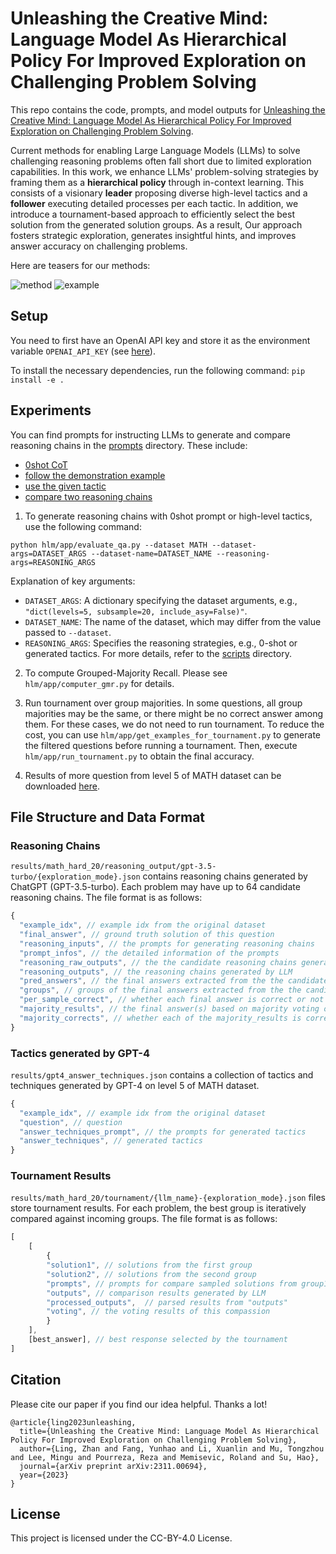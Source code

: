 # Unleashing the Creative Mind: Language Model As Hierarchical Policy For Improved Exploration on Challenging Problem Solving 

This repo contains the code, prompts, and model outputs for [Unleashing the Creative Mind: Language Model As Hierarchical Policy For Improved Exploration on Challenging Problem Solving](https://arxiv.org/pdf/2311.00694.pdf).

Current methods for enabling Large Language Models (LLMs) to solve challenging reasoning problems often fall short due to limited exploration capabilities. In this work, we enhance LLMs' problem-solving strategies by framing them as a **hierarchical policy** through in-context learning. This consists of a visionary **leader** proposing diverse high-level tactics and a **follower** executing detailed processes per each tactic. In addition, we introduce a tournament-based approach to efficiently select the best solution from the generated solution groups. As a result, Our approach fosters strategic exploration, generates insightful hints, and improves answer accuracy on challenging problems.

Here are teasers for our methods:

![method](https://github.com/lz1oceani/LLM-As-Hierarchical-Policy-Test/blob/master/images/teaser.jpg)
![example](https://github.com/lz1oceani/LLM-As-Hierarchical-Policy-Test/blob/master/images/example.jpg)

## Setup
You need to first have an OpenAI API key and store it as the environment variable ``OPENAI_API_KEY`` (see [here](https://help.openai.com/en/articles/5112595-best-practices-for-api-key-safety)).

To install the necessary dependencies, run the following command:
``pip install -e .``

## Experiments
You can find prompts for instructing LLMs to generate and compare reasoning chains in the [prompts](hlm/prompts/) directory. These include:
- [0shot CoT](hlm/prompts/0shot.txt)
- [follow the demonstration example](hlm/prompts/dynamic_1shot.txt)
- [use the given tactic](hlm/prompts/use_techniques.txt)
- [compare two reasoning chains](hlm/prompts/compare_answer.txt)

1. To generate reasoning chains with 0shot prompt or high-level tactics, use the following command:

``python hlm/app/evaluate_qa.py --dataset MATH --dataset-args=DATASET_ARGS --dataset-name=DATASET_NAME --reasoning-args=REASONING_ARGS``

Explanation of key arguments:
- `DATASET_ARGS`: A dictionary specifying the dataset arguments, e.g., `"dict(levels=5, subsample=20, include_asy=False)"`.
- `DATASET_NAME`: The name of the dataset, which may differ from the value passed to `--dataset`.
- `REASONING_ARGS`: Specifies the reasoning strategies, e.g., 0-shot or generated tactics. For more details, refer to the [scripts](scripts/) directory.

2. To compute Grouped-Majority Recall.
Please see `hlm/app/computer_gmr.py` for details.

3. Run tournament over group majorities.
In some questions, all group majorities may be the same, or there might be no correct answer among them. For these cases, we do not need to run tournament. To reduce the cost, you can use `hlm/app/get_examples_for_tournament.py` to generate the filtered questions before running a tournament. Then, execute `hlm/app/run_tournament.py` to obtain the final accuracy.

4. Results of more question from level 5 of MATH dataset can be downloaded [here](https://drive.google.com/file/d/1ZWCoIwcsc3tSdfpRfhw1Bj2kFr2nQ37N/view?usp=sharing).

## File Structure and Data Format

### Reasoning Chains
``results/math_hard_20/reasoning_output/gpt-3.5-turbo/{exploration_mode}.json`` contains reasoning chains generated by ChatGPT (GPT-3.5-turbo). Each problem may have up to 64 candidate reasoning chains. The file format is as follows:

```javascript
{
  "example_idx", // example idx from the original dataset
  "final_answer", // ground truth solution of this question
  "reasoning_inputs", // the prompts for generating reasoning chains
  "prompt_infos", // the detailed information of the prompts
  "reasoning_raw_outputs", // the the candidate reasoning chains generated by LLM grouped by different prompts
  "reasoning_outputs", // the reasoning chains generated by LLM
  "pred_answers", // the final answers extracted from the the candidate reasoning chains
  "groups", // groups of the final answers extracted from the the candidate reasoning chains
  "per_sample_correct", // whether each final answer is correct or not
  "majority_results", // the final answer(s) based on majority voting over the candidates; note that there can be multiple results after majority voting if they receive the same number of votes
  "majority_corrects", // whether each of the majority_results is correct
}
```

### Tactics generated by GPT-4
```results/gpt4_answer_techniques.json``` contains a collection of tactics and techniques generated by GPT-4 on level 5 of MATH dataset.
```javascript
{
  "example_idx", // example idx from the original dataset
  "question", // question
  "answer_techniques_prompt", // the prompts for generated tactics
  "answer_techniques", // generated tactics
}
```

### Tournament Results
``results/math_hard_20/tournament/{llm_name}-{exploration_mode}.json`` files store tournament results. For each problem, the best group is iteratively compared against incoming groups. The file format is as follows:

```javascript
[
    [
        {
        "solution1", // solutions from the first group
        "solution2", // solutions from the second group
        "prompts", // prompts for compare sampled solutions from group1 and group2
        "outputs", // comparison results generated by LLM
        "processed_outputs",  // parsed results from "outputs"
        "voting", // the voting results of this compassion
        }
    ],
    [best_answer], // best response selected by the tournament
]
```

## Citation
Please cite our paper if you find our idea helpful. Thanks a lot!

```
@article{ling2023unleashing,
  title={Unleashing the Creative Mind: Language Model As Hierarchical Policy For Improved Exploration on Challenging Problem Solving},
  author={Ling, Zhan and Fang, Yunhao and Li, Xuanlin and Mu, Tongzhou and Lee, Mingu and Pourreza, Reza and Memisevic, Roland and Su, Hao},
  journal={arXiv preprint arXiv:2311.00694},
  year={2023}
}
```

## License

This project is licensed under the CC-BY-4.0 License.
